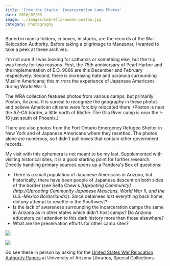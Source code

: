 ```yaml
---
title: 'From the Stacks: Incarceration Camp Photos'
date: 2016/07/03
image: ../images/umbrella-woman-poston.jpg
category: Photography
---
```


Buried in manila folders, in boxes, in stacks, are the records of the War Relocation Authority. Before taking a pilgrimage to Manzanar, I wanted to take a peek at these archives.

I'm not sure if I was looking for catharsis or something else, but the trip was timely for two reasons. First, the 75th anniversary of Pearl Harbor and the implementation of E.O. 9066 are this December and February respectively. Second, there is increasing hate and paranoia surrounding Muslim Americans; this mirrors the experience of Japanese Americans during World War II.

The WRA collection features photos from various camps, but primarily Poston, Arizona. It is surreal to recognize the geography in these photos and believe American citizens were forcibly relocated there. (Poston is near the AZ-CA border, a little north of Blythe. The Gila River camp is near the I-10 just south of Phoenix.)

There are also photos from the Fort Ontario Emergency Refugee Shelter in New York and of Japanese Americans where they resettled. The photos alone are numerous, so I didn't pull boxes that contain other government records.

My visit with this ephemera is not meant to be my last. Supplemented with visiting historical sites, it is a good starting point for further research. Directly handling primary sources opens up a Pandora's Box of questions:

-   There is a small population of Japanese Americans in Arizona, but historically, there have been people of Japanese descent on both sides of the border (see Selfa Chew's _[Uprooting Community](http://Uprooting Community Japanese Mexicans, World War II, and the U.S.-Mexico Borderlands)_). Since detainees lost everything back home, did _any_ attempt to resettle in the Southwest?
-   Is the lack of awareness surrounding the incarceration camps the same in Arizona as in other states which didn't host camps? Do Arizona educators call attention to this dark history more than those elsewhere?
-   What are the preservation efforts for other camp sites?

![](../images/f13.jpg)

![](../images/f11.jpg)

Go see these in person by asking for the [United States War Relocation Authority Papers](http://www.azarchivesonline.org/xtf/view?docId=ead/uoa/UAMS042.xml) at University of Arizona Libraries, Special Collections.
